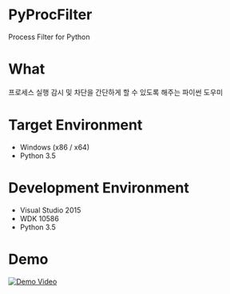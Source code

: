 # PyProcFilter
Process Filter for Python

# What
프로세스 실행 감시 및 차단을 간단하게 할 수 있도록 해주는 파이썬 도우미

# Target Environment
- Windows (x86 / x64)
- Python 3.5

# Development Environment
- Visual Studio 2015
- WDK 10586
- Python 3.5

# Demo
[![Demo Video](http://img.youtube.com/vi/6GtyZO-OHY8/0.jpg)](http://www.youtube.com/watch?v=6GtyZO-OHY8)
